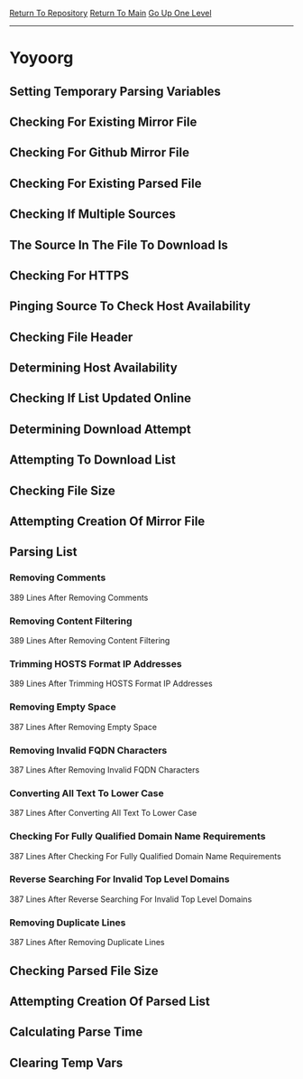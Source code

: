 [Return To Repository](https://github.com/deathbybandaid/piholeparser/)
[Return To Main](https://github.com/deathbybandaid/piholeparser/blob/master/RecentRunLogs/Mainlog.md)
[Go Up One Level](https://github.com/deathbybandaid/piholeparser/blob/master/RecentRunLogs/TopLevelScripts/30-Processing-External-Blacklists.md)
____________________________________
# Yoyoorg
## Setting Temporary Parsing Variables
## Checking For Existing Mirror File
## Checking For Github Mirror File
## Checking For Existing Parsed File
## Checking If Multiple Sources
## The Source In The File To Download Is
## Checking For HTTPS
## Pinging Source To Check Host Availability
## Checking File Header
## Determining Host Availability
## Checking If List Updated Online
## Determining Download Attempt
## Attempting To Download List
## Checking File Size
## Attempting Creation Of Mirror File
## Parsing List
### Removing Comments
389 Lines After Removing Comments
### Removing Content Filtering
389 Lines After Removing Content Filtering
### Trimming HOSTS Format IP Addresses
389 Lines After Trimming HOSTS Format IP Addresses
### Removing Empty Space
387 Lines After Removing Empty Space
### Removing Invalid FQDN Characters
387 Lines After Removing Invalid FQDN Characters
### Converting All Text To Lower Case
387 Lines After Converting All Text To Lower Case
### Checking For Fully Qualified Domain Name Requirements
387 Lines After Checking For Fully Qualified Domain Name Requirements
### Reverse Searching For Invalid Top Level Domains
387 Lines After Reverse Searching For Invalid Top Level Domains
### Removing Duplicate Lines
387 Lines After Removing Duplicate Lines
## Checking Parsed File Size
## Attempting Creation Of Parsed List
## Calculating Parse Time
## Clearing Temp Vars
